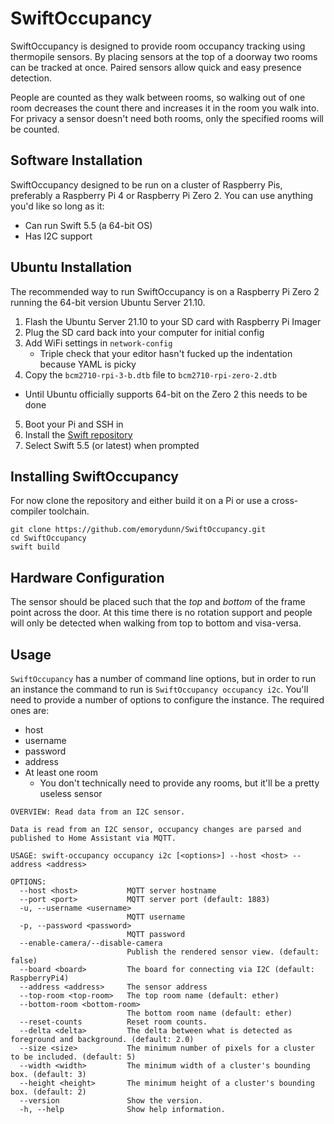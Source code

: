 # SwiftOccupancy

SwiftOccupancy is designed to provide room occupancy tracking using thermopile sensors. By placing
sensors at the top of a doorway two rooms can be tracked at once. Paired sensors allow quick and easy
presence detection.

People are counted as they walk between rooms, so walking out of one room decreases the count there
and increases it in the room you walk into. For privacy a sensor doesn't need both rooms, only
the specified rooms will be counted.

## Software Installation

SwiftOccupancy designed to be run on a cluster of Raspberry Pis, preferably a Raspberry Pi 4 or Raspberry Pi Zero 2. You can use anything you'd like so long as it:

- Can run Swift 5.5 (a 64-bit OS)
- Has I2C support

## Ubuntu Installation

The recommended way to run SwiftOccupancy is on a Raspberry Pi Zero 2 running the 64-bit version Ubuntu Server 21.10.

1. Flash the Ubuntu Server 21.10 to your SD card with Raspberry Pi Imager
2. Plug the SD card back into your computer for initial config
3. Add WiFi settings in `network-config`
   - Triple check that your editor hasn't fucked up the indentation because YAML is picky
4. Copy the `bcm2710-rpi-3-b.dtb` file to `bcm2710-rpi-zero-2.dtb`
  - Until Ubuntu officially supports 64-bit on the Zero 2 this needs to be done
5. Boot your Pi and SSH in
6. Install the [Swift repository](https://www.swiftlang.xyz)
7. Select Swift 5.5 (or latest) when prompted

## Installing SwiftOccupancy

For now clone the repository and either build it on a Pi or use a cross-compiler toolchain. 

```shell
git clone https://github.com/emorydunn/SwiftOccupancy.git
cd SwiftOccupancy
swift build
```

## Hardware Configuration

The sensor should be placed such that the _top_ and _bottom_ of the frame point across the door.
At this time there is no rotation support and people will only be detected when walking from
top to bottom and visa-versa.

## Usage

`SwiftOccupancy` has a number of command line options, but in order to run an instance the command to run is `SwiftOccupancy occupancy i2c`. You'll need to provide a number of options to configure the instance. The required ones are:

- host
- username
- password
- address
- At least one room
    - You don't technically need to provide any rooms, but it'll be a pretty useless sensor

```plain
OVERVIEW: Read data from an I2C sensor.

Data is read from an I2C sensor, occupancy changes are parsed and published to Home Assistant via MQTT.

USAGE: swift-occupancy occupancy i2c [<options>] --host <host> --address <address>

OPTIONS:
  --host <host>           MQTT server hostname
  --port <port>           MQTT server port (default: 1883)
  -u, --username <username>
                          MQTT username
  -p, --password <password>
                          MQTT password
  --enable-camera/--disable-camera
                          Publish the rendered sensor view. (default: false)
  --board <board>         The board for connecting via I2C (default: RaspberryPi4)
  --address <address>     The sensor address
  --top-room <top-room>   The top room name (default: ether)
  --bottom-room <bottom-room>
                          The bottom room name (default: ether)
  --reset-counts          Reset room counts.
  --delta <delta>         The delta between what is detected as foreground and background. (default: 2.0)
  --size <size>           The minimum number of pixels for a cluster to be included. (default: 5)
  --width <width>         The minimum width of a cluster's bounding box. (default: 3)
  --height <height>       The minimum height of a cluster's bounding box. (default: 2)
  --version               Show the version.
  -h, --help              Show help information.
```

